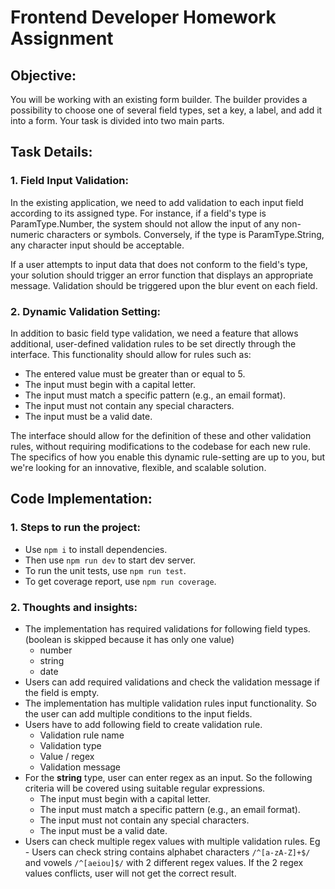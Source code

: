 # Frontend Developer Homework Assignment

## Objective:

You will be working with an existing form builder. The builder provides a possibility to choose one of several field types, set a key, a label, and add it into a form. Your task is divided into two main parts.

## Task Details:

### 1. Field Input Validation:

In the existing application, we need to add validation to each input field according to its assigned type. For instance, if a field's type is ParamType.Number, the system should not allow the input of any non-numeric characters or symbols. Conversely, if the type is ParamType.String, any character input should be acceptable.

If a user attempts to input data that does not conform to the field's type, your solution should trigger an error function that displays an appropriate message. Validation should be triggered upon the blur event on each field.

### 2. Dynamic Validation Setting:

In addition to basic field type validation, we need a feature that allows additional, user-defined validation rules to be set directly through the interface. This functionality should allow for rules such as:

- The entered value must be greater than or equal to 5.
- The input must begin with a capital letter.
- The input must match a specific pattern (e.g., an email format).
- The input must not contain any special characters.
- The input must be a valid date. 

The interface should allow for the definition of these and other validation rules, without requiring modifications to the codebase for each new rule. The specifics of how you enable this dynamic rule-setting are up to you, but we're looking for an innovative, flexible, and scalable solution.

## Code Implementation:

### 1. Steps to run the project:

- Use `npm i` to install dependencies.
- Then use `npm run dev` to start dev server.
- To run the unit tests, use `npm run test`.
- To get coverage report, use `npm run coverage`.

### 2. Thoughts and insights:

- The implementation has required validations for following field types. (boolean is skipped because it has only one value)
  - number
  - string
  - date
- Users can add required validations and check the validation message if the field is empty.
- The implementation has multiple validation rules input functionality. So the user can add multiple conditions to the input fields.
- Users have to add following field to create validation rule.
  - Validation rule name
  - Validation type
  - Value / regex
  - Validation message
- For the **string** type, user can enter regex as an input. So the following criteria will be covered using suitable regular expressions.
  - The input must begin with a capital letter.
  - The input must match a specific pattern (e.g., an email format).
  - The input must not contain any special characters.
  - The input must be a valid date. 
- Users can check multiple regex values with multiple validation rules. Eg - Users can check string contains alphabet characters `/^[a-zA-Z]+$/` and vowels `/^[aeiou]$/` with 2 different regex values. If the 2 regex values conflicts, user will not get the correct result.
